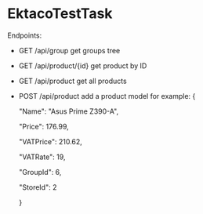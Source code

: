 # EktacoTestTask
Endpoints:

- GET /api/group
  get groups tree

- GET /api/product/{id} 
  get product by ID

- GET /api/product
  get all products

- POST /api/product
  add a product
  model for example: 
	{

      
    "Name": "Asus Prime Z390-A",
      
    "Price": 176.99,
    
    "VATPrice": 210.62,
      
    "VATRate": 19,
    
    "GroupId": 6,
    
    "StoreId": 2

   }

